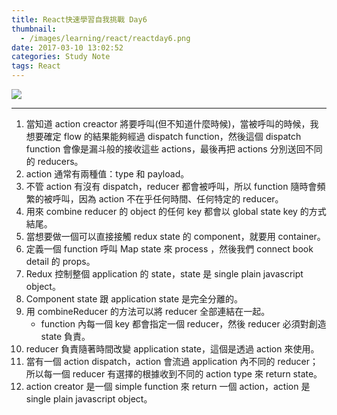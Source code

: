 ```yaml
---
title: React快速學習自我挑戰 Day6
thumbnail:
  - /images/learning/react/reactday6.png
date: 2017-03-10 13:02:52
categories: Study Note
tags: React
---
```

<img src="/images/learning/react/reactday6.png">

***
1. 當知道 action creactor 將要呼叫(但不知道什麼時候)，當被呼叫的時候，我想要確定 flow 的結果能夠經過 dispatch function，然後這個 dispatch function 會像是漏斗般的接收這些 actions，最後再把 actions 分別送回不同的 reducers。
2. action 通常有兩種值：type 和 payload。
3. 不管 action 有沒有 dispatch，reducer 都會被呼叫，所以 function 隨時會頻繁的被呼叫，因為 action 不在乎任何時間、任何特定的 reducer。
4. 用來 combine reducer 的 object 的任何 key 都會以 global state key 的方式結尾。
5. 當想要做一個可以直接接觸 redux state 的 component，就要用 container。
6. 定義一個 function 呼叫 Map state 來 process ，然後我們 connect book detail 的 props。
7. Redux 控制整個 application 的 state，state 是 single plain javascript object。
8. Component state 跟 application state 是完全分離的。
9. 用 combineReducer 的方法可以將 reducer 全部連結在一起。
    - function 內每一個 key 都會指定一個 reducer，然後 reducer 必須對創造 state 負責。
10. reducer 負責隨著時間改變 application state，這個是透過 action 來使用。
11. 當有一個 action dispatch，action 會流過 application 內不同的 reducer；所以每一個 reducer 有選擇的根據收到不同的 action type 來 return state。
12. action creator 是一個  simple function 來 return 一個 action，action 是 single plain javascript object。